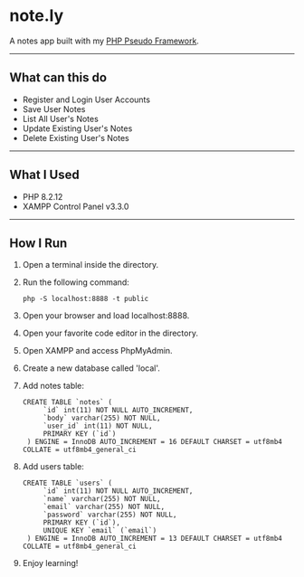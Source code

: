# note.ly
A notes app built with my [PHP Pseudo Framework](https://github.com/na14n/php-pseudo-framework).

---

## What can this do
- Register and Login User Accounts
- Save User Notes
- List All User's Notes
- Update Existing User's Notes
- Delete Existing User's Notes

---

## What I Used
- PHP 8.2.12
- XAMPP Control Panel v3.3.0

---

## How I Run
1. Open a terminal inside the directory.
2. Run the following command:
   
   ```
   php -S localhost:8888 -t public
3. Open your browser and load localhost:8888.
4. Open your favorite code editor in the directory.
5. Open XAMPP and access PhpMyAdmin.
6. Create a new database called 'local'.
7. Add notes table:
   
   ```
   CREATE TABLE `notes` (
        `id` int(11) NOT NULL AUTO_INCREMENT,
        `body` varchar(255) NOT NULL,
        `user_id` int(11) NOT NULL,
        PRIMARY KEY (`id`)
    ) ENGINE = InnoDB AUTO_INCREMENT = 16 DEFAULT CHARSET = utf8mb4 COLLATE = utf8mb4_general_ci
8. Add users table:
   
   ```
   CREATE TABLE `users` (
        `id` int(11) NOT NULL AUTO_INCREMENT,
        `name` varchar(255) NOT NULL,
        `email` varchar(255) NOT NULL,
        `password` varchar(255) NOT NULL,
        PRIMARY KEY (`id`),
        UNIQUE KEY `email` (`email`)
    ) ENGINE = InnoDB AUTO_INCREMENT = 13 DEFAULT CHARSET = utf8mb4 COLLATE = utf8mb4_general_ci
9. Enjoy learning!
